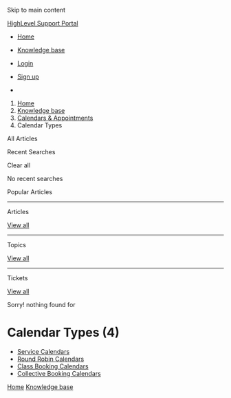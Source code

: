 Skip to main content

[ HighLevel Support Portal ](https://help.gohighlevel.com)

  * [ Home ](/support/home)
  * [ Knowledge base ](/support/solutions)

  * [Login](/support/login)
  * [Sign up](/support/signup)
  * 

  1. [Home](/support/home)
  2. [Knowledge base](/support/solutions)
  3. [Calendars & Appointments](/support/solutions/48000449585)
  4. Calendar Types

All  Articles 

Recent Searches

Clear all

No recent searches

Popular Articles

* * *

Articles

[View all](/support/search/solutions)

* * *

Topics

[View all](/support/search/topics)

* * *

Tickets

[View all](/support/search/tickets)

Sorry! nothing found for   

# Calendar Types (4)

  * [ Service Calendars ](/support/solutions/folders/155000000696)
  * [ Round Robin Calendars ](/support/solutions/folders/155000000699)
  * [ Class Booking Calendars ](/support/solutions/folders/155000000700)
  * [ Collective Booking Calendars ](/support/solutions/folders/155000000701)

[Home](/support/home) [Knowledge base](/support/solutions)
